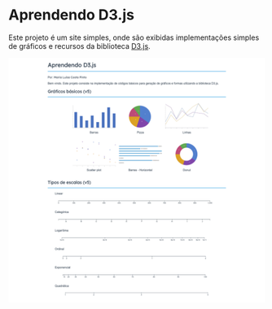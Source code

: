 # Aprendendo D3.js

Este projeto é um site simples, onde são exibidas implementações simples de gráficos e recursos da biblioteca [D3.js](http://d3js.org).

![Imagem do projeto ](assets/screen.png)


